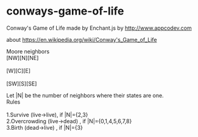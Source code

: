 # conways-game-of-life
Conway's Game of Life made by Enchant.js
by http://www.appcodev.com

about
https://en.wikipedia.org/wiki/Conway's_Game_of_Life

Moore neighbors
<br>[NW][N][NE]<br>
 <br>[W][C][E]<br>
<br>[SW][S][SE]<br>


Let |N| be the number of  neighbors where their states are one.
<br>Rules<br>
<br>1.Survive (live->live), if |N|={2,3}
<br>2.Overcrowding (live->dead) , if |N|={0,1,4,5,6,7,8}
<br>3.Birth (dead->live) , if |N|={3}   

